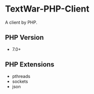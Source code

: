 # TextWar-PHP-Client
A client by PHP.
## PHP Version
 - 7.0+
## PHP Extensions
 - pthreads
 - sockets
 - json
